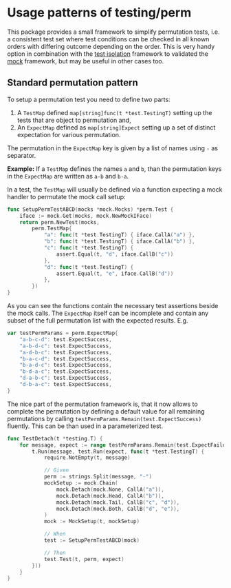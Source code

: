 # Usage patterns of testing/perm

This package provides a small framework to simplify permutation tests, i.e. a
consistent test set where test conditions can be checked in all known orders
with differing  outcome depending on the order. This is very handy option in
combination with the [test isolation](test) framework to validated the
[mock](mock) framework, but may be useful in other cases too.


## Standard permutation pattern

To setup a permutation test you need to define two parts:

1. A `TestMap` defined `map[string]func(t *test.TestingT)` setting up the
   tests that are object to permutation and,
2. An `ExpectMap` defined as `map[string]Expect` setting up a set of distinct
   expectation for various permutation.

The permutation in the `ExpectMap` key is given by a list of names using `-`
as separator.

**Example:** If a `TestMap` defines the names `a` and `b`, than the permutation
keys in the `ExpectMap` are written as `a-b` and `b-a`.

In a test, the `TestMap` will usually be defined via a function expecting a
mock handler to permutate the mock call setup:

```go
func SetupPermTestABCD(mocks *mock.Mocks) *perm.Test {
	iface := mock.Get(mocks, mock.NewMockIFace)
	return perm.NewTest(mocks,
		perm.TestMap{
			"a": func(t *test.TestingT) { iface.CallA("a") },
			"b": func(t *test.TestingT) { iface.CallA("b") },
			"c": func(t *test.TestingT) {
				assert.Equal(t, "d", iface.CallB("c"))
			},
			"d": func(t *test.TestingT) {
				assert.Equal(t, "e", iface.CallB("d"))
			},
		})
}
```

As you can see the functions contain the necessary test assertions beside the
mock calls. The `ExpectMap` itself can be incomplete and contain any subset of
the full permutation list with the expected results. E.g.

```go
var testPermParams = perm.ExpectMap{
	"a-b-c-d": test.ExpectSuccess,
	"a-b-d-c": test.ExpectSuccess,
	"a-d-b-c": test.ExpectSuccess,
	"b-a-c-d": test.ExpectSuccess,
	"b-a-d-c": test.ExpectSuccess,
	"b-d-a-c": test.ExpectSuccess,
	"d-a-b-c": test.ExpectSuccess,
	"d-b-a-c": test.ExpectSuccess,
}
```

The nice part of the permutation framework is, that it now allows to complete
the permutation by defining a default value for all remaining permutations by
calling `testPermParams.Remain(test.ExpectSuccess)` fluently. This can be than
used in a parameterized test.

```go
func TestDetach(t *testing.T) {
	for message, expect := range testPermParams.Remain(test.ExpectFailure) {
		t.Run(message, test.Run(expect, func(t *test.TestingT) {
			require.NotEmpty(t, message)

			// Given
			perm := strings.Split(message, "-")
			mockSetup := mock.Chain(
				mock.Detach(mock.None, CallA("a")),
				mock.Detach(mock.Head, CallA("b")),
				mock.Detach(mock.Tail, CallB("c", "d")),
				mock.Detach(mock.Both, CallB("d", "e")),
			)
			mock := MockSetup(t, mockSetup)

			// When
			test := SetupPermTestABCD(mock)

			// Then
			test.Test(t, perm, expect)
		}))
	}
}
```